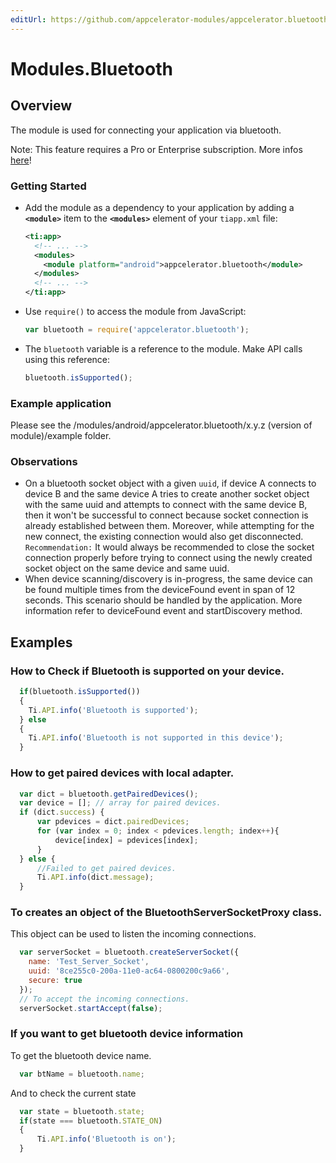 ```yaml
---
editUrl: https://github.com/appcelerator-modules/appcelerator.bluetooth/edit/master/apidoc/Bluetooth.yml
---
```

# Modules.Bluetooth

<TypeHeader/>

## Overview

The module is used for connecting your application via bluetooth.

<p class="note">Note: This feature requires a Pro or Enterprise subscription. More infos <a href="https://www.appcelerator.com/pricing/" target="_blank">here</a>!</p>

### Getting Started
- Add the module as a dependency to your application by adding a **`<module>`** item to the
  **`<modules>`** element of your `tiapp.xml` file:
  ``` xml
  <ti:app>
    <!-- ... -->
    <modules>
      <module platform="android">appcelerator.bluetooth</module>
    </modules>
    <!-- ... -->
  </ti:app>
  ```
- Use `require()` to access the module from JavaScript:
  ``` javascript
  var bluetooth = require('appcelerator.bluetooth');
  ```
- The `bluetooth` variable is a reference to the module. Make API calls using this reference:
  ``` javascript
  bluetooth.isSupported();
  ```

### Example application
  Please see the /modules/android/appcelerator.bluetooth/x.y.z (version of module)/example folder.

### Observations
- On a bluetooth socket object with a given `uuid`, if device A connects to device B and the same device A tries to create another socket object with the same uuid and attempts to connect with the same device B, then it won't be successful to connect because socket connection is already established between them. Moreover, while attempting for the new connect, the existing connection would also get disconnected. 
  `Recommendation:` It would always be recommended to close the socket connection properly before trying to connect using the newly created socket object on the same device and same uuid.
- When device scanning/discovery is in-progress, the same device can be found multiple times from the deviceFound event in span of 12 seconds. This scenario should be handled by the application. More information refer to deviceFound event and startDiscovery method.

## Examples

### How to Check if Bluetooth is supported on your device.

``` javascript
  if(bluetooth.isSupported())
  {
    Ti.API.info('Bluetooth is supported');
  } else 
  {
    Ti.API.info('Bluetooth is not supported in this device');
  }
```

### How to get paired devices with local adapter.

``` javascript
  var dict = bluetooth.getPairedDevices();
  var device = []; // array for paired devices.
  if (dict.success) {
      var pdevices = dict.pairedDevices;
      for (var index = 0; index < pdevices.length; index++){
          device[index] = pdevices[index];
      }
  } else {
      //Failed to get paired devices.
      Ti.API.info(dict.message);
  }
```

### To creates an object of the BluetoothServerSocketProxy class.

This object can be used to listen the incoming connections.

``` javascript
  var serverSocket = bluetooth.createServerSocket({
    name: 'Test_Server_Socket',
    uuid: '8ce255c0-200a-11e0-ac64-0800200c9a66',
    secure: true
  });
  // To accept the incoming connections.
  serverSocket.startAccept(false); 
```

### If you want to get bluetooth device information

To get the bluetooth device name.

``` javascript
  var btName = bluetooth.name;
```

And to check the current state

``` javascript
  var state = bluetooth.state;
  if(state === bluetooth.STATE_ON)
  {
      Ti.API.info('Bluetooth is on');
  }
```

<ApiDocs/>
